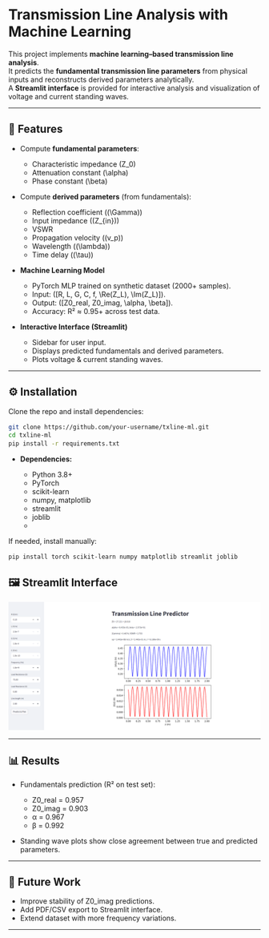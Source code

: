 # Transmission Line Analysis with Machine Learning

This project implements **machine learning–based transmission line analysis**.  
It predicts the **fundamental transmission line parameters** from physical inputs and reconstructs derived parameters analytically.  
A **Streamlit interface** is provided for interactive analysis and visualization of voltage and current standing waves.  

---

## 📌 Features
- Compute **fundamental parameters**:  
  - Characteristic impedance \(Z_0\)  
  - Attenuation constant \(\alpha\)  
  - Phase constant \(\beta\)  

- Compute **derived parameters** (from fundamentals):  
  - Reflection coefficient (\(\Gamma\))  
  - Input impedance (\(Z_{in}\))  
  - VSWR  
  - Propagation velocity (\(v_p\))  
  - Wavelength (\(\lambda\))  
  - Time delay (\(\tau\))  

- **Machine Learning Model**  
  - PyTorch MLP trained on synthetic dataset (2000+ samples).  
  - Input: \([R, L, G, C, f, \Re(Z_L), \Im(Z_L)]\).  
  - Output: \([Z0\_real, Z0\_imag, \alpha, \beta]\).  
  - Accuracy: R² ≈ 0.95+ across test data.  

- **Interactive Interface (Streamlit)**  
  - Sidebar for user input.  
  - Displays predicted fundamentals and derived parameters.  
  - Plots voltage & current standing waves.  

---

## ⚙️ Installation

Clone the repo and install dependencies:

```bash
git clone https://github.com/your-username/txline-ml.git
cd txline-ml
pip install -r requirements.txt
```
- **Dependencies:**

   - Python 3.8+
   - PyTorch
   - scikit-learn
   - numpy, matplotlib
   - streamlit
   - joblib
   - 
If needed, install manually:

```bash
pip install torch scikit-learn numpy matplotlib streamlit joblib
```

## 🖼️ Streamlit Interface
![Streamlit Interface](interface.png)

---

## 📊 Results

- Fundamentals prediction (R² on test set):

    - Z0_real = 0.957
    - Z0_imag = 0.903
    - α = 0.967
    - β = 0.992
  
- Standing wave plots show close agreement between true and predicted parameters.

---

## 📌 Future Work

- Improve stability of Z0_imag predictions.
- Add PDF/CSV export to Streamlit interface.
- Extend dataset with more frequency variations.
  
----
